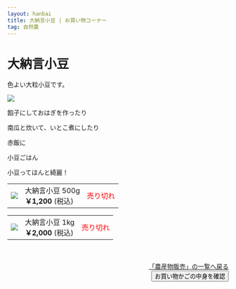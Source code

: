 ```yaml
---
layout: hanbai
title: 大納言小豆 | お買い物コーナー
tag: 自然農
---
```

# 大納言小豆

色よい大粒小豆です。

<img src="https://kobapan.com/f/37606770355_a2bd2eedcd.jpg" />


餡子にしておはぎを作ったり

南瓜と炊いて、いとこ煮にしたり

赤飯に

小豆ごはん

小豆ってほんと綺麗！

<table class="order-box"><tbody><tr>
  <td><img src="https://kobapan.com/f/37606770355_a2bd2eedcd_s.jpg"/></td>
  <td>大納言小豆 500g<br>
    <b>￥1,200</b> (税込)
  </td>
  <td>
    <!-- <form action="{{ site.shopurl }}" method="post" id="031">
    <input type="hidden" name="code" value="031" />
    <input type="hidden" name="back" value="{{ site.url }}/hanbai/azuki.html#031" />
    数量<input type="text" name="num" value="" size="3" /><br>
    <input type="submit" value="かごに入れる" />
    </form> -->
   <span style="color:red">売り切れ</span>
  </td></tr></tbody></table>

<table class="order-box"><tbody><tr>
  <td><img src="https://kobapan.com/f/37606770355_a2bd2eedcd_s.jpg"/></td>
  <td>大納言小豆 1kg<br>
    <b>￥2,000</b> (税込)
  </td>
  <td>
    <!-- <form action="{{ site.shopurl }}" method="post" id="032">
    <input type="hidden" name="code" value="032" />
    <input type="hidden" name="back" value="{{ site.url }}/hanbai/azuki.html#032" />
    数量<input type="text" name="num" value="" size="3" /><br>
    <input type="submit" value="かごに入れる" />
    </form> -->
   <span style="color:red">売り切れ</span>
  </td></tr></tbody></table>


　
<div style="text-align:right;">
  <a href="./">「農産物販売」の一覧へ戻る</a>

<form action="{{ site.shopurl }}" method="post" id="kakunin"><input type="hidden" name="back" value="{{ site.url }}/hanbai/azuki.html#kakunin" /><input type="submit" value="お買い物かごの中身を確認" /></form>
</div>
